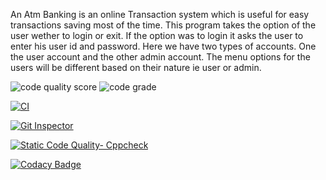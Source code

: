 An Atm Banking is an online Transaction system which is useful for easy transactions saving most of the time. This program takes the option of the user wether to login or exit. If the option was to login it asks the user to enter his user id and password.
Here we have two types of accounts. One the user account and the other admin account. The menu options for the users will be different based on their nature ie user or admin.








![code quality score](https://www.code-inspector.com/project/24891/score/svg)   ![code grade](https://www.code-inspector.com/project/24891/status/svg)


[![CI](https://github.com/302471/STEPIN-PROJECT/actions/workflows/main.yml/badge.svg)](https://github.com/302471/STEPIN-PROJECT/actions/workflows/main.yml)


[![Git Inspector](https://github.com/302471/STEPIN-PROJECT/actions/workflows/Git%20Inspecter.yml/badge.svg)](https://github.com/302471/STEPIN-PROJECT/actions/workflows/Git%20Inspecter.yml)


[![Static Code Quality- Cppcheck](https://github.com/302471/STEPIN-PROJECT/actions/workflows/cpp.yml/badge.svg)](https://github.com/302471/STEPIN-PROJECT/actions/workflows/cpp.yml)


[![Codacy Badge](https://app.codacy.com/project/badge/Grade/baccf2a713e4459fb051b5b484e79d42)](https://www.codacy.com/gh/302471/STEPIN-PROJECT/dashboard?utm_source=github.com&amp;utm_medium=referral&amp;utm_content=302471/STEPIN-PROJECT&amp;utm_campaign=Badge_Grade)




